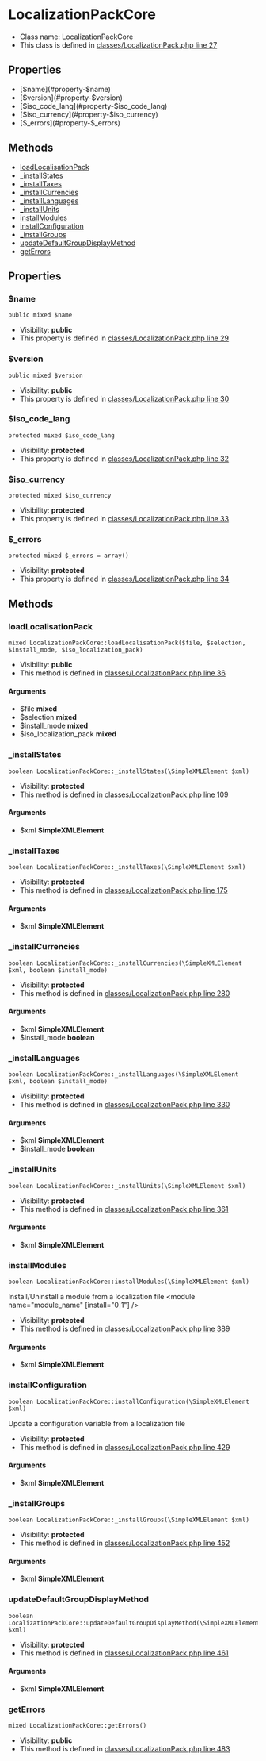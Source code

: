 LocalizationPackCore
===============






* Class name: LocalizationPackCore
* This class is defined in [classes/LocalizationPack.php line 27](https://github.com/PrestaShop/PrestaShop/blob/1.6.1.1/classes/LocalizationPack.php#L27)





Properties
----------

* [$name](#property-$name)
* [$version](#property-$version)
* [$iso_code_lang](#property-$iso_code_lang)
* [$iso_currency](#property-$iso_currency)
* [$_errors](#property-$_errors)

Methods
-------
* [loadLocalisationPack](#method-loadLocalisationPack)
* [_installStates](#method-_installStates)
* [_installTaxes](#method-_installTaxes)
* [_installCurrencies](#method-_installCurrencies)
* [_installLanguages](#method-_installLanguages)
* [_installUnits](#method-_installUnits)
* [installModules](#method-installModules)
* [installConfiguration](#method-installConfiguration)
* [_installGroups](#method-_installGroups)
* [updateDefaultGroupDisplayMethod](#method-updateDefaultGroupDisplayMethod)
* [getErrors](#method-getErrors)




Properties
----------


### <a name="property-$name"></a>$name

    public mixed $name





* Visibility: **public**
* This property is defined in [classes/LocalizationPack.php line 29](https://github.com/PrestaShop/PrestaShop/blob/1.6.1.1/classes/LocalizationPack.php#L29)


### <a name="property-$version"></a>$version

    public mixed $version





* Visibility: **public**
* This property is defined in [classes/LocalizationPack.php line 30](https://github.com/PrestaShop/PrestaShop/blob/1.6.1.1/classes/LocalizationPack.php#L30)


### <a name="property-$iso_code_lang"></a>$iso_code_lang

    protected mixed $iso_code_lang





* Visibility: **protected**
* This property is defined in [classes/LocalizationPack.php line 32](https://github.com/PrestaShop/PrestaShop/blob/1.6.1.1/classes/LocalizationPack.php#L32)


### <a name="property-$iso_currency"></a>$iso_currency

    protected mixed $iso_currency





* Visibility: **protected**
* This property is defined in [classes/LocalizationPack.php line 33](https://github.com/PrestaShop/PrestaShop/blob/1.6.1.1/classes/LocalizationPack.php#L33)


### <a name="property-$_errors"></a>$_errors

    protected mixed $_errors = array()





* Visibility: **protected**
* This property is defined in [classes/LocalizationPack.php line 34](https://github.com/PrestaShop/PrestaShop/blob/1.6.1.1/classes/LocalizationPack.php#L34)


Methods
-------


### <a name="method-loadLocalisationPack"></a>loadLocalisationPack

    mixed LocalizationPackCore::loadLocalisationPack($file, $selection, $install_mode, $iso_localization_pack)





* Visibility: **public**
* This method is defined in [classes/LocalizationPack.php line 36](https://github.com/PrestaShop/PrestaShop/blob/1.6.1.1/classes/LocalizationPack.php#L36)


#### Arguments
* $file **mixed**
* $selection **mixed**
* $install_mode **mixed**
* $iso_localization_pack **mixed**



### <a name="method-_installStates"></a>_installStates

    boolean LocalizationPackCore::_installStates(\SimpleXMLElement $xml)





* Visibility: **protected**
* This method is defined in [classes/LocalizationPack.php line 109](https://github.com/PrestaShop/PrestaShop/blob/1.6.1.1/classes/LocalizationPack.php#L109)


#### Arguments
* $xml **SimpleXMLElement**



### <a name="method-_installTaxes"></a>_installTaxes

    boolean LocalizationPackCore::_installTaxes(\SimpleXMLElement $xml)





* Visibility: **protected**
* This method is defined in [classes/LocalizationPack.php line 175](https://github.com/PrestaShop/PrestaShop/blob/1.6.1.1/classes/LocalizationPack.php#L175)


#### Arguments
* $xml **SimpleXMLElement**



### <a name="method-_installCurrencies"></a>_installCurrencies

    boolean LocalizationPackCore::_installCurrencies(\SimpleXMLElement $xml, boolean $install_mode)





* Visibility: **protected**
* This method is defined in [classes/LocalizationPack.php line 280](https://github.com/PrestaShop/PrestaShop/blob/1.6.1.1/classes/LocalizationPack.php#L280)


#### Arguments
* $xml **SimpleXMLElement**
* $install_mode **boolean**



### <a name="method-_installLanguages"></a>_installLanguages

    boolean LocalizationPackCore::_installLanguages(\SimpleXMLElement $xml, boolean $install_mode)





* Visibility: **protected**
* This method is defined in [classes/LocalizationPack.php line 330](https://github.com/PrestaShop/PrestaShop/blob/1.6.1.1/classes/LocalizationPack.php#L330)


#### Arguments
* $xml **SimpleXMLElement**
* $install_mode **boolean**



### <a name="method-_installUnits"></a>_installUnits

    boolean LocalizationPackCore::_installUnits(\SimpleXMLElement $xml)





* Visibility: **protected**
* This method is defined in [classes/LocalizationPack.php line 361](https://github.com/PrestaShop/PrestaShop/blob/1.6.1.1/classes/LocalizationPack.php#L361)


#### Arguments
* $xml **SimpleXMLElement**



### <a name="method-installModules"></a>installModules

    boolean LocalizationPackCore::installModules(\SimpleXMLElement $xml)

Install/Uninstall a module from a localization file
<modules>
<module name="module_name" [install="0|1"] />



* Visibility: **protected**
* This method is defined in [classes/LocalizationPack.php line 389](https://github.com/PrestaShop/PrestaShop/blob/1.6.1.1/classes/LocalizationPack.php#L389)


#### Arguments
* $xml **SimpleXMLElement**



### <a name="method-installConfiguration"></a>installConfiguration

    boolean LocalizationPackCore::installConfiguration(\SimpleXMLElement $xml)

Update a configuration variable from a localization file
<configuration>
<configuration name="variable_name" value="variable_value" />



* Visibility: **protected**
* This method is defined in [classes/LocalizationPack.php line 429](https://github.com/PrestaShop/PrestaShop/blob/1.6.1.1/classes/LocalizationPack.php#L429)


#### Arguments
* $xml **SimpleXMLElement**



### <a name="method-_installGroups"></a>_installGroups

    boolean LocalizationPackCore::_installGroups(\SimpleXMLElement $xml)





* Visibility: **protected**
* This method is defined in [classes/LocalizationPack.php line 452](https://github.com/PrestaShop/PrestaShop/blob/1.6.1.1/classes/LocalizationPack.php#L452)


#### Arguments
* $xml **SimpleXMLElement**



### <a name="method-updateDefaultGroupDisplayMethod"></a>updateDefaultGroupDisplayMethod

    boolean LocalizationPackCore::updateDefaultGroupDisplayMethod(\SimpleXMLElement $xml)





* Visibility: **protected**
* This method is defined in [classes/LocalizationPack.php line 461](https://github.com/PrestaShop/PrestaShop/blob/1.6.1.1/classes/LocalizationPack.php#L461)


#### Arguments
* $xml **SimpleXMLElement**



### <a name="method-getErrors"></a>getErrors

    mixed LocalizationPackCore::getErrors()





* Visibility: **public**
* This method is defined in [classes/LocalizationPack.php line 483](https://github.com/PrestaShop/PrestaShop/blob/1.6.1.1/classes/LocalizationPack.php#L483)




